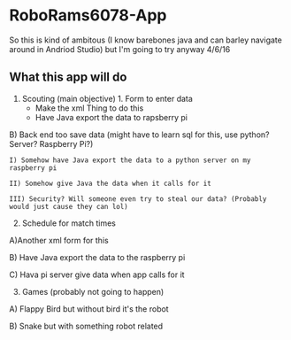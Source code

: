 # RoboRams6078-App
So this is kind of ambitous (I know barebones java and can barley navigate around in Andriod Studio) but I'm going to try anyway 4/6/16

## What this app will do
  1. Scouting (main objective)
    1. Form to enter data
      * Make the xml Thing to do this
      * Have Java export the data to rapsberry pi

    
    
  B) Back end too save data (might have to learn sql for this, use python? Server? Raspberry Pi?)
  
    I) Somehow have Java export the data to a python server on my raspberry pi
    
    II) Somehow give Java the data when it calls for it
    
    III) Security? Will someone even try to steal our data? (Probably would just cause they can lol)
    
    
2. Schedule for match times

  A)Another xml form for this
  
  B) Have Java export the data to the raspberry pi
  
  C) Hava pi server give data when app calls for it
  
3. Games (probably not going to happen)

  A) Flappy Bird but without bird it's the robot
  
  B) Snake but with something robot related
  
  

